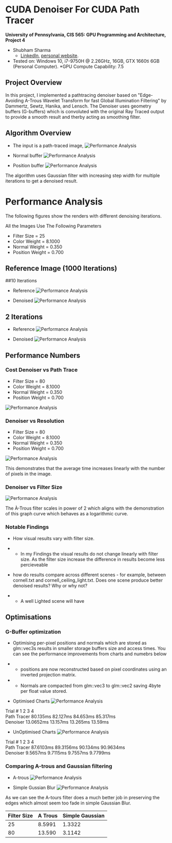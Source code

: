 CUDA Denoiser For CUDA Path Tracer
================

**University of Pennsylvania, CIS 565: GPU Programming and Architecture, Project 4**

* Shubham Sharma
  * [LinkedIn](www.linkedin.com/in/codeshubham), [personal website](https://shubhvr.com/).
* Tested on: Windows 10, i7-9750H @ 2.26GHz, 16GB, GTX 1660ti 6GB (Personal Computer).
*GPU Compute Capability: 7.5


## Project Overview
In this project, I implemented a pathtracing denoiser based on "Edge-Avoiding A-Trous Wavelet Transform for fast Global Illumination Filtering" by Dammertz, Sewtz, Hanika, and Lensch. The Denoiser uses geometry buffers (G-buffers) which is convoluted with the original Ray Traced output to provide a smooth result  and therby acting as smoothing filter.

## Algorithm Overview
- The input is a path-traced image,
![Performance  Analysis](img/Outputs/10iter.PNG)

- Normal buffer 
![Performance  Analysis](img/normals.png)

- Position buffer
![Performance  Analysis](img/positions.png)

The algorithm uses Gaussian filter with increasing step width for multiple iterations to get a denoised result.

# Performance Analysis
The following figures show the renders with different denoising iterations.

All the Images Use The Following Parameters 
- Filter Size = 25
- Color Weight = 8.1000
- Normal Weight = 0.350
- Position Weight = 0.700

## Reference Image (1000 Iterations) 
 
##10 Iterations 
- Reference
![Performance  Analysis](img/Outputs/10iter.PNG)

- Denoised
![Performance  Analysis](img/Outputs/denoised.PNG)

## 2 Iterations
- Reference
![Performance  Analysis](img/Outputs/2iter.PNG)

- Denoised
![Performance  Analysis](img/Outputs/denoised2.PNG)

## Performance Numbers


### Cost Denoiser vs Path Trace

- Filter Size = 80
- Color Weight = 8.1000
- Normal Weight = 0.350
- Position Weight = 0.700

![Performance  Analysis](img/Outputs/PathTracerandDenoiser.png)

### Denoiser vs Resolution

- Filter Size = 80
- Color Weight = 8.1000
- Normal Weight = 0.350
- Position Weight = 0.700

![Performance  Analysis](img/Outputs/DenoiseTimevsResolution.png)

This demonstrates that the average time increases linearly with the number of pixels in the image. 

### Denoiser vs Filter Size
![Performance  Analysis](img/Outputs/DenoiseTimevsFilterSize.png)

The À-Trous filter scales in power of 2 which aligns with the demonstration of this graph curve which behaves as a logarithmic curve. 

### Notable Findings
- How visual results vary with filter size.
-   - In my Findings the visual results do not change linearly with filter size. As the filter size increase the difference in results become less percieveable 

- how do results compare across different scenes - for example, between cornell.txt and cornell_ceiling_light.txt. Does one scene produce better denoised results? Why or why not?
- - A well Lighted scene will have 


## Optimisations

### G-Buffer optimization
- Optimising per-pixel positions and normals which are stored as glm::vec3s results in smaller storage buffers size and access times. You can see the performance improvements from charts and numebrs below
- - positions are now reconstructed based on pixel coordinates using an inverted projection matrix.
- - Normals are compacted from glm::vec3 to glm::vec2 saving 4byte per float value stored.

- Optimised Charts
![Performance  Analysis](img/Outputs/PathTracerandDenoiser.png)

Trial #	1	2	3	4<br/>
Path Tracer	80.135ms	82.127ms	84.653ms	85.317ms<br/>
Denoiser	13.0652ms	13.157ms	13.265ms	13.59ms<br/>

- UnOptimised Charts
![Performance  Analysis](img/Outputs/PathTracerandDenoiserUnoptimised.png)

Trial #	1	2	3	4<br/>
Path Tracer	87.6103ms	89.3156ms	90.134ms	90.9634ms<br/>
Denoiser	9.5657ms	9.7115ms	9.7557ms	9.7799ms<br/>
### Comparing A-trous and Gaussian filtering

- A-trous
![Performance  Analysis](img/Outputs/denoised.PNG)

- Simple Gussian Blur 
![Performance  Analysis](img/Outputs/Gaussian.PNG)


As we can see the A-tours filter does a much better job in preserving the edges which almost seem too fade in simple Gaussian Blur. 

| Filter Size | A Trous   |  Simple Gaussian | 
|---|---|---|
| 25 |  8.5991	 |  1.3322 |
| 80 |  13.590	 | 3.1142  |

